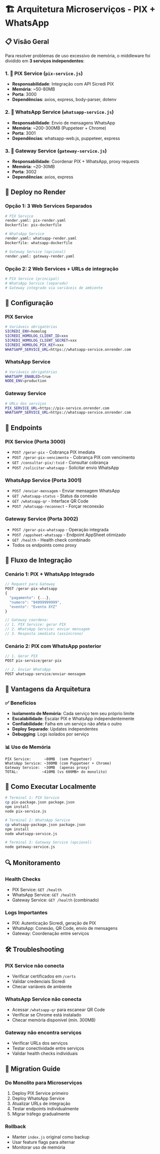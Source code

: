 # 🏗️ Arquitetura Microserviços - PIX + WhatsApp

## 📋 Visão Geral

Para resolver problemas de uso excessivo de memória, o middleware foi dividido em **3 serviços independentes**:

### 1. 🏦 PIX Service (`pix-service.js`)
- **Responsabilidade**: Integração com API Sicredi PIX
- **Memória**: ~50-80MB
- **Porta**: 3000
- **Dependências**: axios, express, body-parser, dotenv

### 2. 📱 WhatsApp Service (`whatsapp-service.js`) 
- **Responsabilidade**: Envio de mensagens WhatsApp
- **Memória**: ~200-300MB (Puppeteer + Chrome)
- **Porta**: 3001  
- **Dependências**: whatsapp-web.js, puppeteer, express

### 3. 🔗 Gateway Service (`gateway-service.js`)
- **Responsabilidade**: Coordenar PIX + WhatsApp, proxy requests
- **Memória**: ~20-30MB
- **Porta**: 3002
- **Dependências**: axios, express

## 🚀 Deploy no Render

### Opção 1: 3 Web Services Separados
```bash
# PIX Service
render.yaml: pix-render.yaml
Dockerfile: pix-dockerfile

# WhatsApp Service  
render.yaml: whatsapp-render.yaml
Dockerfile: whatsapp-dockerfile

# Gateway Service (opcional)
render.yaml: gateway-render.yaml
```

### Opção 2: 2 Web Services + URLs de integração
```bash
# PIX Service (principal)
# WhatsApp Service (separado) 
# Gateway integrado via variáveis de ambiente
```

## 🔧 Configuração

### PIX Service
```bash
# Variáveis obrigatórias
SICREDI_ENV=homolog
SICREDI_HOMOLOG_CLIENT_ID=xxx
SICREDI_HOMOLOG_CLIENT_SECRET=xxx  
SICREDI_HOMOLOG_PIX_KEY=xxx
WHATSAPP_SERVICE_URL=https://whatsapp-service.onrender.com
```

### WhatsApp Service
```bash
# Variáveis obrigatórias
WHATSAPP_ENABLED=true
NODE_ENV=production
```

### Gateway Service
```bash
# URLs dos serviços
PIX_SERVICE_URL=https://pix-service.onrender.com
WHATSAPP_SERVICE_URL=https://whatsapp-service.onrender.com
```

## 📡 Endpoints

### PIX Service (Porta 3000)
- `POST /gerar-pix` - Cobrança PIX imediata
- `POST /gerar-pix-vencimento` - Cobrança PIX com vencimento  
- `GET /consultar-pix/:txid` - Consultar cobrança
- `POST /solicitar-whatsapp` - Solicitar envio WhatsApp

### WhatsApp Service (Porta 3001)
- `POST /enviar-mensagem` - Enviar mensagem WhatsApp
- `GET /whatsapp-status` - Status da conexão
- `GET /whatsapp-qr` - Interface QR Code
- `POST /whatsapp-reconnect` - Forçar reconexão

### Gateway Service (Porta 3002)
- `POST /gerar-pix-whatsapp` - Operação integrada
- `POST /appsheet-whatsapp` - Endpoint AppSheet otimizado
- `GET /health` - Health check combinado
- Todos os endpoints como proxy

## 🔄 Fluxo de Integração

### Cenário 1: PIX + WhatsApp Integrado
```javascript
// Request para Gateway
POST /gerar-pix-whatsapp
{
  "pagamento": {...},
  "numero": "84999999999",
  "evento": "Evento XYZ"
}

// Gateway coordena:
// 1. PIX Service: gerar PIX
// 2. WhatsApp Service: enviar mensagem
// 3. Resposta imediata (assíncrono)
```

### Cenário 2: PIX com WhatsApp posterior
```javascript
// 1. Gerar PIX
POST pix-service/gerar-pix

// 2. Enviar WhatsApp
POST whatsapp-service/enviar-mensagem
```

## 💾 Vantagens da Arquitetura

### ✅ Benefícios
- **Isolamento de Memória**: Cada serviço tem seu próprio limite
- **Escalabilidade**: Escalar PIX e WhatsApp independentemente  
- **Confiabilidade**: Falha em um serviço não afeta o outro
- **Deploy Separado**: Updates independentes
- **Debugging**: Logs isolados por serviço

### 📊 Uso de Memória
```
PIX Service:      ~80MB  (sem Puppeteer)
WhatsApp Service: ~300MB (com Puppeteer + Chrome)
Gateway Service:  ~30MB  (apenas proxy)
TOTAL:           ~410MB (vs 600MB+ do monolito)
```

## 🚀 Como Executar Localmente

```bash
# Terminal 1: PIX Service
cp pix-package.json package.json
npm install
node pix-service.js

# Terminal 2: WhatsApp Service  
cp whatsapp-package.json package.json
npm install
node whatsapp-service.js

# Terminal 3: Gateway Service (opcional)
node gateway-service.js
```

## 🔍 Monitoramento

### Health Checks
- PIX Service: `GET /health`
- WhatsApp Service: `GET /health` 
- Gateway Service: `GET /health` (combinado)

### Logs Importantes
- PIX: Autenticação Sicredi, geração de PIX
- WhatsApp: Conexão, QR Code, envio de mensagens
- Gateway: Coordenação entre serviços

## 🛠️ Troubleshooting

### PIX Service não conecta
- Verificar certificados em `/certs`
- Validar credenciais Sicredi
- Checar variáveis de ambiente

### WhatsApp Service não conecta
- Acessar `/whatsapp-qr` para escanear QR Code
- Verificar se Chrome está instalado
- Checar memória disponível (mín. 300MB)

### Gateway não encontra serviços
- Verificar URLs dos serviços
- Testar conectividade entre serviços
- Validar health checks individuais

## 📝 Migration Guide

### Do Monolito para Microserviços
1. Deploy PIX Service primeiro
2. Deploy WhatsApp Service  
3. Atualizar URLs de integração
4. Testar endpoints individualmente
5. Migrar tráfego gradualmente

### Rollback
- Manter `index.js` original como backup
- Usar feature flags para alternar
- Monitorar uso de memória